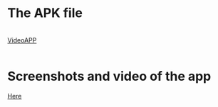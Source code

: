 <h1>The APK file</h1><br>
<a href="https://github.com/Shaikh-Nabeel/VideoApp/releases/download/apk/app-debug.apk"> VideoAPP</a>
<br>
<br>
<h1>Screenshots and video of the app </h1>
<a href="https://github.com/Shaikh-Nabeel/VideoApp/blob/master/SCREENSHOTS/"> Here </a>
